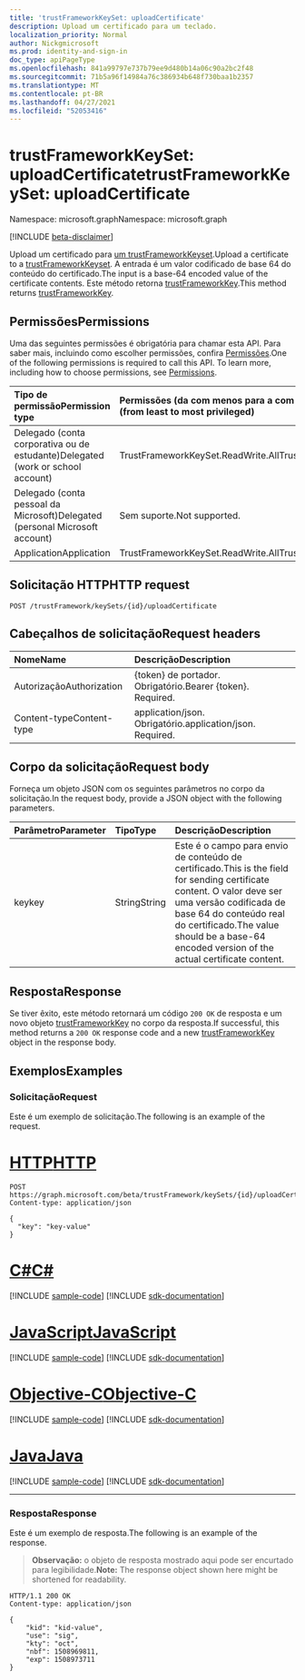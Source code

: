```yaml
---
title: 'trustFrameworkKeySet: uploadCertificate'
description: Upload um certificado para um teclado.
localization_priority: Normal
author: Nickgmicrosoft
ms.prod: identity-and-sign-in
doc_type: apiPageType
ms.openlocfilehash: 841a99797e737b79ee9d480b14a06c90a2bc2f48
ms.sourcegitcommit: 71b5a96f14984a76c386934b648f730baa1b2357
ms.translationtype: MT
ms.contentlocale: pt-BR
ms.lasthandoff: 04/27/2021
ms.locfileid: "52053416"
---
```

# <a name="trustframeworkkeyset-uploadcertificate"></a><span data-ttu-id="8b1d7-103">trustFrameworkKeySet: uploadCertificate</span><span class="sxs-lookup"><span data-stu-id="8b1d7-103">trustFrameworkKeySet: uploadCertificate</span></span>

<span data-ttu-id="8b1d7-104">Namespace: microsoft.graph</span><span class="sxs-lookup"><span data-stu-id="8b1d7-104">Namespace: microsoft.graph</span></span>

[!INCLUDE [beta-disclaimer](../../includes/beta-disclaimer.md)]

<span data-ttu-id="8b1d7-105">Upload um certificado para [um trustFrameworkKeyset](../resources/trustframeworkkeyset.md).</span><span class="sxs-lookup"><span data-stu-id="8b1d7-105">Upload a certificate to a [trustFrameworkKeyset](../resources/trustframeworkkeyset.md).</span></span> <span data-ttu-id="8b1d7-106">A entrada é um valor codificado de base 64 do conteúdo do certificado.</span><span class="sxs-lookup"><span data-stu-id="8b1d7-106">The input is a base-64 encoded value of the certificate contents.</span></span> <span data-ttu-id="8b1d7-107">Este método retorna [trustFrameworkKey](../resources/trustframeworkkey.md).</span><span class="sxs-lookup"><span data-stu-id="8b1d7-107">This method returns [trustFrameworkKey](../resources/trustframeworkkey.md).</span></span>

## <a name="permissions"></a><span data-ttu-id="8b1d7-108">Permissões</span><span class="sxs-lookup"><span data-stu-id="8b1d7-108">Permissions</span></span>

<span data-ttu-id="8b1d7-p102">Uma das seguintes permissões é obrigatória para chamar esta API. Para saber mais, incluindo como escolher permissões, confira [Permissões](/graph/permissions-reference).</span><span class="sxs-lookup"><span data-stu-id="8b1d7-p102">One of the following permissions is required to call this API. To learn more, including how to choose permissions, see [Permissions](/graph/permissions-reference).</span></span>

| <span data-ttu-id="8b1d7-111">Tipo de permissão</span><span class="sxs-lookup"><span data-stu-id="8b1d7-111">Permission type</span></span>                        | <span data-ttu-id="8b1d7-112">Permissões (da com menos para a com mais privilégios)</span><span class="sxs-lookup"><span data-stu-id="8b1d7-112">Permissions (from least to most privileged)</span></span> |
|:---------------------------------------|:--------------------------------------------|
| <span data-ttu-id="8b1d7-113">Delegado (conta corporativa ou de estudante)</span><span class="sxs-lookup"><span data-stu-id="8b1d7-113">Delegated (work or school account)</span></span>     | <span data-ttu-id="8b1d7-114">TrustFrameworkKeySet.ReadWrite.All</span><span class="sxs-lookup"><span data-stu-id="8b1d7-114">TrustFrameworkKeySet.ReadWrite.All</span></span> |
| <span data-ttu-id="8b1d7-115">Delegado (conta pessoal da Microsoft)</span><span class="sxs-lookup"><span data-stu-id="8b1d7-115">Delegated (personal Microsoft account)</span></span> | <span data-ttu-id="8b1d7-116">Sem suporte.</span><span class="sxs-lookup"><span data-stu-id="8b1d7-116">Not supported.</span></span> |
| <span data-ttu-id="8b1d7-117">Application</span><span class="sxs-lookup"><span data-stu-id="8b1d7-117">Application</span></span>                            | <span data-ttu-id="8b1d7-118">TrustFrameworkKeySet.ReadWrite.All</span><span class="sxs-lookup"><span data-stu-id="8b1d7-118">TrustFrameworkKeySet.ReadWrite.All</span></span> |

## <a name="http-request"></a><span data-ttu-id="8b1d7-119">Solicitação HTTP</span><span class="sxs-lookup"><span data-stu-id="8b1d7-119">HTTP request</span></span>

<!-- { "blockType": "ignored" } -->

```http
POST /trustFramework/keySets/{id}/uploadCertificate
```

## <a name="request-headers"></a><span data-ttu-id="8b1d7-120">Cabeçalhos de solicitação</span><span class="sxs-lookup"><span data-stu-id="8b1d7-120">Request headers</span></span>

| <span data-ttu-id="8b1d7-121">Nome</span><span class="sxs-lookup"><span data-stu-id="8b1d7-121">Name</span></span>          | <span data-ttu-id="8b1d7-122">Descrição</span><span class="sxs-lookup"><span data-stu-id="8b1d7-122">Description</span></span>   |
|:--------------|:--------------|
| <span data-ttu-id="8b1d7-123">Autorização</span><span class="sxs-lookup"><span data-stu-id="8b1d7-123">Authorization</span></span> | <span data-ttu-id="8b1d7-p103">{token} de portador. Obrigatório.</span><span class="sxs-lookup"><span data-stu-id="8b1d7-p103">Bearer {token}. Required.</span></span> |
|<span data-ttu-id="8b1d7-126">Content-type</span><span class="sxs-lookup"><span data-stu-id="8b1d7-126">Content-type</span></span> | <span data-ttu-id="8b1d7-p104">application/json. Obrigatório.</span><span class="sxs-lookup"><span data-stu-id="8b1d7-p104">application/json. Required.</span></span> |

## <a name="request-body"></a><span data-ttu-id="8b1d7-129">Corpo da solicitação</span><span class="sxs-lookup"><span data-stu-id="8b1d7-129">Request body</span></span>

<span data-ttu-id="8b1d7-130">Forneça um objeto JSON com os seguintes parâmetros no corpo da solicitação.</span><span class="sxs-lookup"><span data-stu-id="8b1d7-130">In the request body, provide a JSON object with the following parameters.</span></span>

| <span data-ttu-id="8b1d7-131">Parâmetro</span><span class="sxs-lookup"><span data-stu-id="8b1d7-131">Parameter</span></span>    | <span data-ttu-id="8b1d7-132">Tipo</span><span class="sxs-lookup"><span data-stu-id="8b1d7-132">Type</span></span>        | <span data-ttu-id="8b1d7-133">Descrição</span><span class="sxs-lookup"><span data-stu-id="8b1d7-133">Description</span></span> |
|:-------------|:------------|:------------|
|<span data-ttu-id="8b1d7-134">key</span><span class="sxs-lookup"><span data-stu-id="8b1d7-134">key</span></span>|<span data-ttu-id="8b1d7-135">String</span><span class="sxs-lookup"><span data-stu-id="8b1d7-135">String</span></span>| <span data-ttu-id="8b1d7-136">Este é o campo para envio de conteúdo de certificado.</span><span class="sxs-lookup"><span data-stu-id="8b1d7-136">This is the field for sending certificate content.</span></span> <span data-ttu-id="8b1d7-137">O valor deve ser uma versão codificada de base 64 do conteúdo real do certificado.</span><span class="sxs-lookup"><span data-stu-id="8b1d7-137">The value should be a base-64 encoded version of the actual certificate content.</span></span> |

## <a name="response"></a><span data-ttu-id="8b1d7-138">Resposta</span><span class="sxs-lookup"><span data-stu-id="8b1d7-138">Response</span></span>

<span data-ttu-id="8b1d7-139">Se tiver êxito, este método retornará um código `200 OK` de resposta e um novo objeto [trustFrameworkKey](../resources/trustframeworkkey.md) no corpo da resposta.</span><span class="sxs-lookup"><span data-stu-id="8b1d7-139">If successful, this method returns a `200 OK` response code and a new [trustFrameworkKey](../resources/trustframeworkkey.md) object in the response body.</span></span>

## <a name="examples"></a><span data-ttu-id="8b1d7-140">Exemplos</span><span class="sxs-lookup"><span data-stu-id="8b1d7-140">Examples</span></span>

### <a name="request"></a><span data-ttu-id="8b1d7-141">Solicitação</span><span class="sxs-lookup"><span data-stu-id="8b1d7-141">Request</span></span>

<span data-ttu-id="8b1d7-142">Este é um exemplo de solicitação.</span><span class="sxs-lookup"><span data-stu-id="8b1d7-142">The following is an example of the request.</span></span>

# <a name="http"></a>[<span data-ttu-id="8b1d7-143">HTTP</span><span class="sxs-lookup"><span data-stu-id="8b1d7-143">HTTP</span></span>](#tab/http)
<!-- {
  "blockType": "request",
  "name": "trustframeworkkeyset_uploadcertificate"
}-->

```http
POST https://graph.microsoft.com/beta/trustFramework/keySets/{id}/uploadCertificate
Content-type: application/json

{
  "key": "key-value"
}
```
# <a name="c"></a>[<span data-ttu-id="8b1d7-144">C#</span><span class="sxs-lookup"><span data-stu-id="8b1d7-144">C#</span></span>](#tab/csharp)
[!INCLUDE [sample-code](../includes/snippets/csharp/trustframeworkkeyset-uploadcertificate-csharp-snippets.md)]
[!INCLUDE [sdk-documentation](../includes/snippets/snippets-sdk-documentation-link.md)]

# <a name="javascript"></a>[<span data-ttu-id="8b1d7-145">JavaScript</span><span class="sxs-lookup"><span data-stu-id="8b1d7-145">JavaScript</span></span>](#tab/javascript)
[!INCLUDE [sample-code](../includes/snippets/javascript/trustframeworkkeyset-uploadcertificate-javascript-snippets.md)]
[!INCLUDE [sdk-documentation](../includes/snippets/snippets-sdk-documentation-link.md)]

# <a name="objective-c"></a>[<span data-ttu-id="8b1d7-146">Objective-C</span><span class="sxs-lookup"><span data-stu-id="8b1d7-146">Objective-C</span></span>](#tab/objc)
[!INCLUDE [sample-code](../includes/snippets/objc/trustframeworkkeyset-uploadcertificate-objc-snippets.md)]
[!INCLUDE [sdk-documentation](../includes/snippets/snippets-sdk-documentation-link.md)]

# <a name="java"></a>[<span data-ttu-id="8b1d7-147">Java</span><span class="sxs-lookup"><span data-stu-id="8b1d7-147">Java</span></span>](#tab/java)
[!INCLUDE [sample-code](../includes/snippets/java/trustframeworkkeyset-uploadcertificate-java-snippets.md)]
[!INCLUDE [sdk-documentation](../includes/snippets/snippets-sdk-documentation-link.md)]

---


### <a name="response"></a><span data-ttu-id="8b1d7-148">Resposta</span><span class="sxs-lookup"><span data-stu-id="8b1d7-148">Response</span></span>

<span data-ttu-id="8b1d7-149">Este é um exemplo de resposta.</span><span class="sxs-lookup"><span data-stu-id="8b1d7-149">The following is an example of the response.</span></span>

> <span data-ttu-id="8b1d7-150">**Observação:** o objeto de resposta mostrado aqui pode ser encurtado para legibilidade.</span><span class="sxs-lookup"><span data-stu-id="8b1d7-150">**Note:** The response object shown here might be shortened for readability.</span></span>

<!-- {
  "blockType": "response",
  "truncated": true,
  "@odata.type": "microsoft.graph.trustFrameworkKey"
} -->

```http
HTTP/1.1 200 OK
Content-type: application/json

{
    "kid": "kid-value",
    "use": "sig",
    "kty": "oct",
    "nbf": 1508969811,
    "exp": 1508973711
}
```

<!-- uuid: 16cd6b66-4b1a-43a1-adaf-3a886856ed98
2019-02-04 14:57:30 UTC -->
<!-- {
  "type": "#page.annotation",
  "description": "trustFrameworkKeySet: uploadCertificate",
  "keywords": "",
  "section": "documentation",
  "tocPath": ""
}-->


